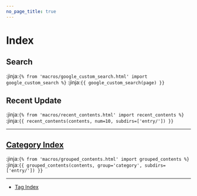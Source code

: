 ```yaml
---
no_page_title: true
---
```

# Index

## Search
:jinja:`{% from 'macros/google_custom_search.html' import google_custom_search %}`
:jinja:`{{ google_custom_search(page) }}`


## Recent Update
:jinja:`{% from 'macros/recent_contents.html' import recent_contents %}`
:jinja:`{{ recent_contents(contents, num=10, subdirs=['entry/']) }}`

---

## [Category Index](category/)

:jinja:`{% from 'macros/grouped_contents.html' import grouped_contents %}`
:jinja:`{{ grouped_contents(contents, group='category', subdirs=['entry/']) }}`

---

- [Tag Index](tags/)
